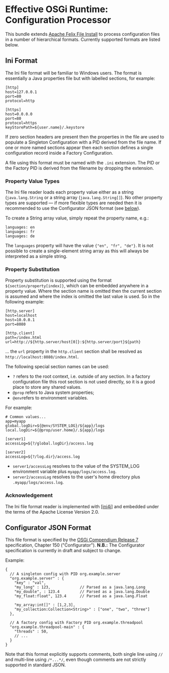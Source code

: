 Effective OSGi Runtime: Configuration Processor
===============================================

This bundle extends [Apache Felix File Install][1] to process configuration
files in a number of hierarchical formats. Currently supported formats are
listed below.

Ini Format
----------

The Ini file format will be familiar to Windows users. The format is essentially
a Java properties file but with labelled sections, for example:

    [http]
    host=127.0.0.1
    port=80
    protocol=http

    [https]
    host=0.0.0.0
    port=80
    protocol=https
    keyStorePath=${user.name}/.keystore

If zero section headers are present then the properties in the file are used to
populate a Singleton Configuration with a PID derived from the file name. If one
or more named sections appear then each section defines a single configuration
record inside a Factory Configuration.

A file using this format must be named with the `.ini` extension. The PID or the
Factory PID is derived from the filename by dropping the extension.

### Property Value Types

The Ini file reader loads each property value either as a string
(`java.lang.String` or a string array (`java.lang.String[]`). No other property
types are supported — if more flexible types are needed then it is recommended
to use the Configurator JSON format (see [below](#configurator-json-format)).

To create a String array value, simply repeat the property name, e.g.:

    languages: en
    languages: fr
    languages: de

The `languages` property will have the value `{"en", "fr", "de"}`. It is not
possible to create a single-element string array as this will always be
interpreted as a simple string.

### Property Substitution

Property substitution is supported using the format
`${section/property[index]}`, which can be embedded anywhere in a property
value. Where the section name is omitted then the current section is assumed and
where the index is omitted the last value is used. So in the following example:

    [http.server]
    host=localhost
    host=10.0.0.1
    port=8080

    [http.client]
    path=/index.html
    url=http://${http.server/host[0]}:${http.server/port}${path}

... the `url` property in the `http.client` section shall be resolved as
`http://localhost:8080/index.html`.

The following special section names can be used:

* `?` refers to the root context, i.e. outside of any section. In a factory
  configuration file this root section is not used directly, so it is a good
  place to store any shared values.
* `@prop` refers to Java system properties;
* `@env`refers to environment variables.

For example:

    # Common values...
    app=myapp
    global.logDir=${@env/SYSTEM_LOG}/${app}/logs
    local.logDir=${@prop/user.home}/.${app}/logs

    [server1]
    accessLog=${?/global.logDir}/access.log

    [server2]
    accessLog=${?/log.dir}/access.log

* `server1/accessLog` resolves to the value of the SYSTEM_LOG environment
  variable plus `myapp/logs/access.log`.
* `server2/accessLog` resolves to the user's home directory plus
  `.myapp/logs/access.log`.

### Acknowledgement

The Ini file format reader is implemented with [\[ini4j\]][2] and embedded under
the terms of the Apache License Version 2.0.

Configurator JSON Format
------------------------

This file format is specified by the [OSGi Compendium Release 7][3]
specification, Chapter 150 ("Configurator"). **N.B.:** The Configurator
specification is currently in draft and subject to change.

Example:

    {
      // A singleton config with PID org.example.server
      "org.example.server" : {
        "key" : "val",
        "my_long" : 123,             // Parsed as a java.lang.Long
        "my_double", : 123.4         // Parsed as a java.lang.Double
        "my_float:float", 123.4      // Parsed as a java.lang.Float

        "my_array:int[]" : [1,2,3],
        "my_collection:Collection<String>" : ["one", "two", "three"]
      },

      // A factory config with Factory PID org.example.threadpool
      "org.example.threadpool-main" : {
        "threads" : 50,
        // ...
      }
    }

Note that this format explicitly supports comments, both single line using `//`
and multi-line using `/*...*/`, even though comments are not strictly supported
in standard JSON.

[1]: https://felix.apache.org/documentation/subprojects/apache-felix-file-install.html
     "Apache Felix File Install"
[2]: http://ini4j.sourceforge.net
     "[ini4j]"
[3]: https://www.osgi.org/developer/specifications/drafts/
     "OSGi Compendium Release 7 Specification"